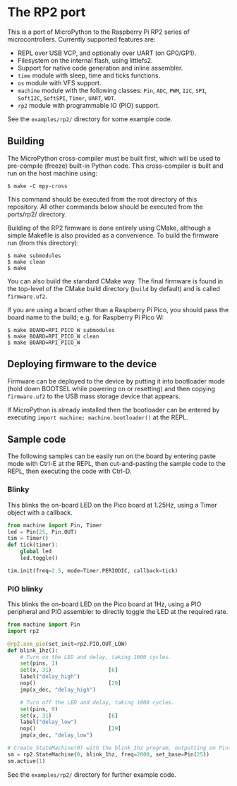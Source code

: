 # The RP2 port

This is a port of MicroPython to the Raspberry Pi RP2 series of microcontrollers.
Currently supported features are:

- REPL over USB VCP, and optionally over UART (on GP0/GP1).
- Filesystem on the internal flash, using littlefs2.
- Support for native code generation and inline assembler.
- `time` module with sleep, time and ticks functions.
- `os` module with VFS support.
- `machine` module with the following classes: `Pin`, `ADC`, `PWM`, `I2C`, `SPI`,
  `SoftI2C`, `SoftSPI`, `Timer`, `UART`, `WDT`.
- `rp2` module with programmable IO (PIO) support.

See the `examples/rp2/` directory for some example code.

## Building

The MicroPython cross-compiler must be built first, which will be used to
pre-compile (freeze) built-in Python code.  This cross-compiler is built and
run on the host machine using:

    $ make -C mpy-cross

This command should be executed from the root directory of this repository.
All other commands below should be executed from the ports/rp2/ directory.

Building of the RP2 firmware is done entirely using CMake, although a simple
Makefile is also provided as a convenience.  To build the firmware run (from
this directory):

    $ make submodules
    $ make clean
    $ make

You can also build the standard CMake way.  The final firmware is found in
the top-level of the CMake build directory (`build` by default) and is
called `firmware.uf2`.

If you are using a board other than a Raspberry Pi Pico, you should
pass the board name to the build; e.g. for Raspberry Pi Pico W:

    $ make BOARD=RPI_PICO_W submodules
    $ make BOARD=RPI_PICO_W clean
    $ make BOARD=RPI_PICO_W

## Deploying firmware to the device

Firmware can be deployed to the device by putting it into bootloader mode
(hold down BOOTSEL while powering on or resetting) and then copying
`firmware.uf2` to the USB mass storage device that appears.

If MicroPython is already installed then the bootloader can be entered by
executing `import machine; machine.bootloader()` at the REPL.

## Sample code

The following samples can be easily run on the board by entering paste mode
with Ctrl-E at the REPL, then cut-and-pasting the sample code to the REPL, then
executing the code with Ctrl-D.

### Blinky

This blinks the on-board LED on the Pico board at 1.25Hz, using a Timer object
with a callback.

```python
from machine import Pin, Timer
led = Pin(25, Pin.OUT)
tim = Timer()
def tick(timer):
    global led
    led.toggle()

tim.init(freq=2.5, mode=Timer.PERIODIC, callback=tick)
```

### PIO blinky

This blinks the on-board LED on the Pico board at 1Hz, using a PIO peripheral and
PIO assembler to directly toggle the LED at the required rate.

```python
from machine import Pin
import rp2

@rp2.asm_pio(set_init=rp2.PIO.OUT_LOW)
def blink_1hz():
    # Turn on the LED and delay, taking 1000 cycles.
    set(pins, 1)
    set(x, 31)                  [6]
    label("delay_high")
    nop()                       [29]
    jmp(x_dec, "delay_high")

    # Turn off the LED and delay, taking 1000 cycles.
    set(pins, 0)
    set(x, 31)                  [6]
    label("delay_low")
    nop()                       [29]
    jmp(x_dec, "delay_low")

# Create StateMachine(0) with the blink_1hz program, outputting on Pin(25).
sm = rp2.StateMachine(0, blink_1hz, freq=2000, set_base=Pin(25))
sm.active(1)
```

See the `examples/rp2/` directory for further example code.
